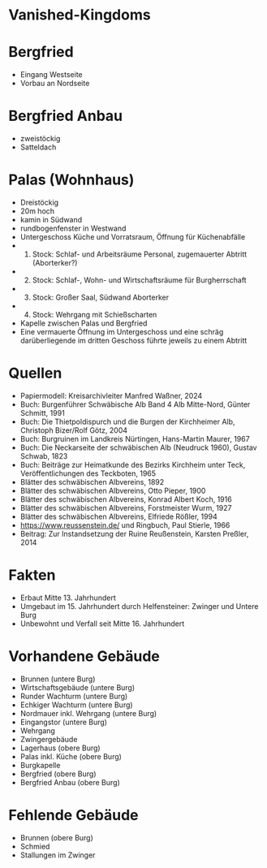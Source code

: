 # Vanished-Kingdoms
# Bergfried
- Eingang Westseite
- Vorbau an Nordseite
# Bergfried Anbau
- zweistöckig
- Satteldach
# Palas (Wohnhaus)
- Dreistöckig
- 20m hoch
- kamin in Südwand
- rundbogenfenster in Westwand
- Untergeschoss Küche und Vorratsraum, Öffnung für Küchenabfälle
- 1. Stock: Schlaf- und Arbeitsräume Personal, zugemauerter Abtritt (Aborterker?)
- 2. Stock: Schlaf-, Wohn- und Wirtschaftsräume für Burgherrschaft
- 3. Stock: Großer Saal, Südwand Aborterker
- 4. Stock: Wehrgang mit Schießscharten
- Kapelle zwischen Palas und Bergfried
- Eine vermauerte Öffnung im Untergeschoss und eine schräg darüberliegende im dritten Geschoss führte jeweils zu einem Abtritt

# Quellen
- Papiermodell: Kreisarchivleiter Manfred Waßner, 2024
- Buch: Burgenführer Schwäbische Alb Band 4 Alb Mitte-Nord, Günter Schmitt, 1991
- Buch: Die Thietpoldispurch und die Burgen der Kirchheimer Alb, Christoph Bizer/Rolf Götz, 2004
- Buch: Burgruinen im Landkreis Nürtingen, Hans-Martin Maurer, 1967
- Buch: Die Neckarseite der schwäbischen Alb (Neudruck 1960), Gustav Schwab, 1823
- Buch: Beiträge zur Heimatkunde des Bezirks Kirchheim unter Teck, Veröffentlichungen des Teckboten, 1965
- Blätter des schwäbischen Albvereins, 1892
- Blätter des schwäbischen Albvereins, Otto Pieper, 1900
- Blätter des schwäbischen Albvereins, Konrad Albert Koch, 1916
- Blätter des schwäbischen Albvereins, Forstmeister Wurm, 1927
- Blätter des schwäbischen Albvereins, Elfriede Rößler, 1994
- https://www.reussenstein.de/ und Ringbuch, Paul Stierle, 1966
- Beitrag: Zur Instandsetzung der Ruine Reußenstein, Karsten Preßler, 2014

# Fakten
- Erbaut Mitte 13. Jahrhundert
- Umgebaut im 15. Jahrhundert durch Helfensteiner: Zwinger und Untere Burg
- Unbewohnt und Verfall seit Mitte 16. Jahrhundert


# Vorhandene Gebäude
- Brunnen (untere Burg)
- Wirtschaftsgebäude (untere Burg)
- Runder Wachturm (untere Burg)
- Echkiger Wachturm (untere Burg)
- Nordmauer inkl. Wehrgang (untere Burg)
- Eingangstor (untere Burg)
- Wehrgang
- Zwingergebäude
- Lagerhaus (obere Burg)
- Palas inkl. Küche (obere Burg)
- Burgkapelle
- Bergfried (obere Burg)
- Bergfried Anbau (obere Burg)

# Fehlende Gebäude
- Brunnen (obere Burg)
- Schmied
- Stallungen im Zwinger
